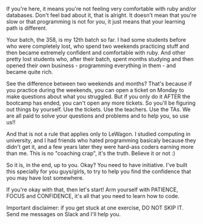 If you're here, it means you're not feeling very comfortable with ruby and/or databases. Don't feel bad about it, that is alright. It doesn't mean that you're slow or that programming is not for you, it just means that your learning path is different.

Your batch, the 358, is my 12th batch so far. I had some students before who were completely lost, who spend two weekends practicing stuff and then became extremely confident and comfortable with ruby. And other pretty lost students who, after their batch, spent months studying and then opened their own business - programming everything in them - and became quite rich.

See the difference between two weekends and months? That's because if you practice during the weekends, you can open a ticket on Monday to make questions about what you struggled. But if you only do it AFTER the bootcamp has ended, you can't open any more tickets. So you'll be figuring out things by yourself. Use the tickets. Use the teachers. Use the TAs. We are all paid to solve your questions and problems and to help you, so use us!!

And that is not a rule that applies only to LeWagon. I studied computing in university, and I had friends who hated programming basicaly because they didn't get it, and a few years later they were hard-ass coders earning more than me. This is no "coaching crap", it's the truth. Believe it or not :)

So it is, in the end, up to you. Okay? You need to have initiative. I've built this specially for you guys/girls, to try to help you find the confidence that you may have lost somewhere.

If you're okay with that, then let's start! Arm yourself with PATIENCE, FOCUS and CONFIDENCE, it's all that you need to learn how to code.

Important disclaimer: if you get stuck at one exercise, DO NOT SKIP IT. Send me messages on Slack and I'll help you.

